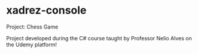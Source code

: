 # xadrez-console
Project: Chess Game

Project developed during the C# course taught by Professor Nelio Alves on the Udemy platform!
